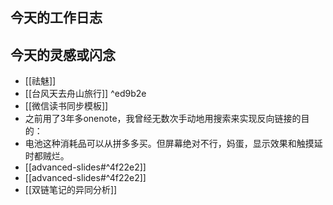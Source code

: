 ## 今天的工作日志

## 今天的灵感或闪念

- [[祛魅]]
- [[台风天去舟山旅行]] ^ed9b2e
- [[微信读书同步模板]]
- 之前用了3年多onenote，我曾经无数次手动地用搜索来实现反向链接的目的：
- 电池这种消耗品可以从拼多多买。但屏幕绝对不行，妈蛋，显示效果和触摸延时都贼烂。
- [[advanced-slides#^4f22e2]]
- [[advanced-slides#^4f22e2]]
- [[双链笔记的异同分析]]
